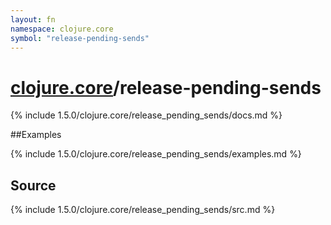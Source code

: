 ```yaml
---
layout: fn
namespace: clojure.core
symbol: "release-pending-sends"
---
```


# [clojure.core](../)/release-pending-sends

{% include 1.5.0/clojure.core/release_pending_sends/docs.md %}

##Examples

{% include 1.5.0/clojure.core/release_pending_sends/examples.md %}
## Source
{% include 1.5.0/clojure.core/release_pending_sends/src.md %}

